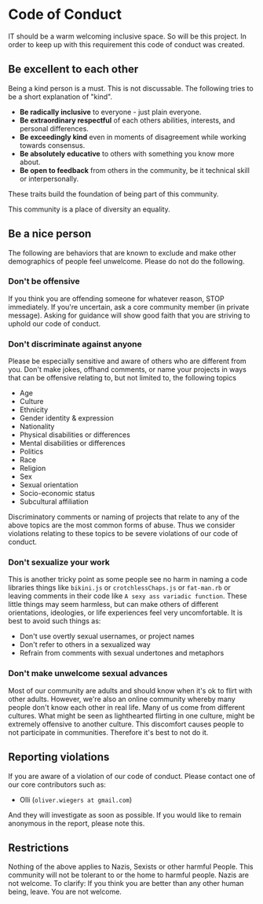 # Code of Conduct

IT should be a warm welcoming inclusive space. So will be this project. In order
to keep up with this requirement this code of conduct was created.

## Be excellent to each other

Being a kind person is a must. This is not discussable. The following tries to
be a short explanation of "kind".

- **Be radically inclusive** to everyone - just plain everyone.
- **Be extraordinary respectful** of each others abilities, interests, and
  personal differences.
- **Be exceedingly kind** even in moments of disagreement while working towards
  consensus.
- **Be absolutely educative** to others with something you know more about.
- **Be open to feedback** from others in the community, be it technical skill or
  interpersonally.

These traits build the foundation of being part of this community.

This community is a place of diversity an equality.

## Be a nice person

The following are behaviors that are known to exclude and make other
demographics of people feel unwelcome. Please do not do the following.

### Don't be offensive

If you think you are offending someone for whatever reason, STOP immediately.
If you're uncertain, ask a core community member (in private message). Asking
for guidance will show good faith that you are striving to uphold our code of
conduct.

### Don't discriminate against anyone

Please be especially sensitive and aware of others who are different from you.
Don't make jokes, offhand comments, or name your projects in ways that can be
offensive relating to, but not limited to, the following topics

- Age
- Culture
- Ethnicity
- Gender identity & expression
- Nationality
- Physical disabilities or differences
- Mental disabilities or differences
- Politics
- Race
- Religion
- Sex
- Sexual orientation
- Socio-economic status
- Subcultural affiliation

Discriminatory comments or naming of projects that relate to any of the above
topics are the most common forms of abuse. Thus we consider violations relating
to these topics to be severe violations of our code of conduct.

### Don't sexualize your work

This is another tricky point as some people see no harm in naming a code
libraries things like `bikini.js` or `crotchlessChaps.js` or `fat-man.rb` or
leaving comments in their code like `A sexy ass variadic function`. These little
things may seem harmless, but can make others of different orientations,
ideologies, or life experiences feel very uncomfortable. It is best to avoid
such things as:

- Don't use overtly sexual usernames, or project names
- Don't refer to others in a sexualized way
- Refrain from comments with sexual undertones and metaphors

### Don't make unwelcome sexual advances

Most of our community are adults and should know when it's ok to flirt with
other adults. However, we're also an online community whereby many people don't
know each other in real life. Many of us come from different cultures. What
might be seen as lighthearted flirting in one culture, might be extremely
offensive to another culture. This discomfort causes people to not participate
in communities. Therefore it's best to not do it.

## Reporting violations

If you are aware of a violation of our code of conduct. Please contact one of
our core contributors such as:

- Olli (`oliver.wiegers at gmail.com`)

And they will investigate as soon as possible. If you would like to remain
anonymous in the report, please note this.

## Restrictions

Nothing of the above applies to Nazis, Sexists or other harmful People. This
community will not be tolerant to or the home to harmful people. Nazis are not
welcome.
To clarify: If you think you are better than any other human being, leave. You
are not welcome.
